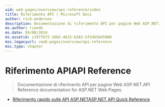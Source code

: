 ```yaml
---
uid: web-pages/overview/api-reference/index
title: Riferimento API | Microsoft Docs
author: rick-anderson
description: Documentazione di riferimento API per pagine Web ASP.NET.
ms.author: riande
ms.date: 09/08/2014
ms.assetid: c29776f2-10b5-4632-b383-5f43656d5900
msc.legacyurl: /web-pages/overview/api-reference
msc.type: chapter
---
```

<a name="api-reference"></a><span data-ttu-id="0f8a0-103">Riferimento API</span><span class="sxs-lookup"><span data-stu-id="0f8a0-103">API Reference</span></span>
====================
> <span data-ttu-id="0f8a0-104">Documentazione di riferimento API per pagine Web ASP.NET.</span><span class="sxs-lookup"><span data-stu-id="0f8a0-104">API Reference documentation for ASP.NET Web Pages.</span></span>


- [<span data-ttu-id="0f8a0-105">Riferimento rapido sulle API ASP.NET</span><span class="sxs-lookup"><span data-stu-id="0f8a0-105">ASP.NET API Quick Reference</span></span>](asp-net-web-pages-api-reference.md)
